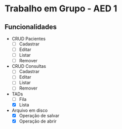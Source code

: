 # Trabalho em Grupo - AED 1
## Funcionalidades
- CRUD Pacientes
  - [ ] Cadastrar
  - [ ] Editar
  - [ ] Listar
  - [ ] Remover
  
- CRUD Consultas
  - [ ] Cadastrar
  - [ ] Editar
  - [ ] Listar
  - [ ] Remover

- TADs
  - [ ] Fila
  - [X] Lista

- Arquivo em disco
  - [X] Operação de salvar
  - [X] Operação de abrir
